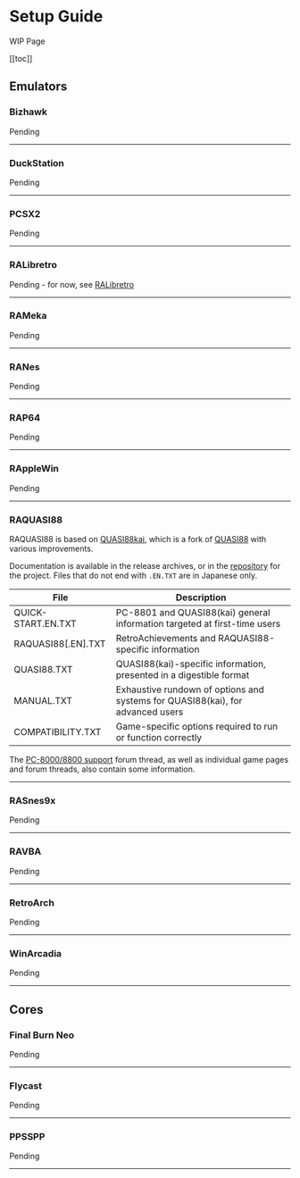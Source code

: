 # Setup Guide

WIP Page

[[toc]]

## Emulators

### Bizhawk

Pending

---

### DuckStation

Pending

---

### PCSX2

Pending

---

### RALibretro

Pending - for now, see [RALibretro](/orphaned/ralibretro)

---

### RAMeka

Pending

---

### RANes

Pending

---

### RAP64

Pending

---

### RAppleWin

Pending

---

### RAQUASI88

RAQUASI88 is based on [QUASI88kai](https://github.com/rzumer/quasi88), which is a fork of [QUASI88](https://www.eonet.ne.jp/~showtime/quasi88/) with various improvements.

Documentation is available in the release archives, or in the [repository](https://github.com/rzumer/quasi88/tree/develop/document) for the project. Files that do not end with `.EN.TXT` are in Japanese only.

| File               | Description                                                                    |
| ------------------ | ------------------------------------------------------------------------------ |
| QUICK-START.EN.TXT | PC-8801 and QUASI88(kai) general information targeted at first-time users      |
| RAQUASI88[.EN].TXT | RetroAchievements and RAQUASI88-specific information                           |
| QUASI88.TXT        | QUASI88(kai)-specific information, presented in a digestible format            |
| MANUAL.TXT         | Exhaustive rundown of options and systems for QUASI88(kai), for advanced users |
| COMPATIBILITY.TXT  | Game-specific options required to run or function correctly                    |

The [PC-8000/8800 support](https://retroachievements.org/viewtopic.php?t=8329) forum thread, as well as individual game pages and forum threads, also contain some information.

---

### RASnes9x

Pending

---

### RAVBA

Pending

---

### RetroArch

Pending

---

### WinArcadia

Pending

---

## Cores

### Final Burn Neo

Pending

---

### Flycast

Pending

---

### PPSSPP

Pending

---
